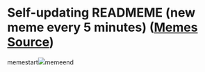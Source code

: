 # Self-updating READMEME (new meme every 5 minutes) ([Memes Source](https://bramses.notion.site/a49c1e962b7646879176ac3b327b6533?v=4d1eda54b170483cb03a40f257231764))

memestart![](https://www.notion.so/image/https%3A%2F%2Fs3-us-west-2.amazonaws.com%2Fsecure.notion-static.com%2Fc5923d80-f8a7-4db9-b268-4f5efa1fe7bd%2FE10D59B4-39A8-46A8-8957-16F07D5AABF8.jpeg?table=block&id=9fc655e2-d3e0-4dc9-9d94-472b77591ca6&cache=v2)memeend
